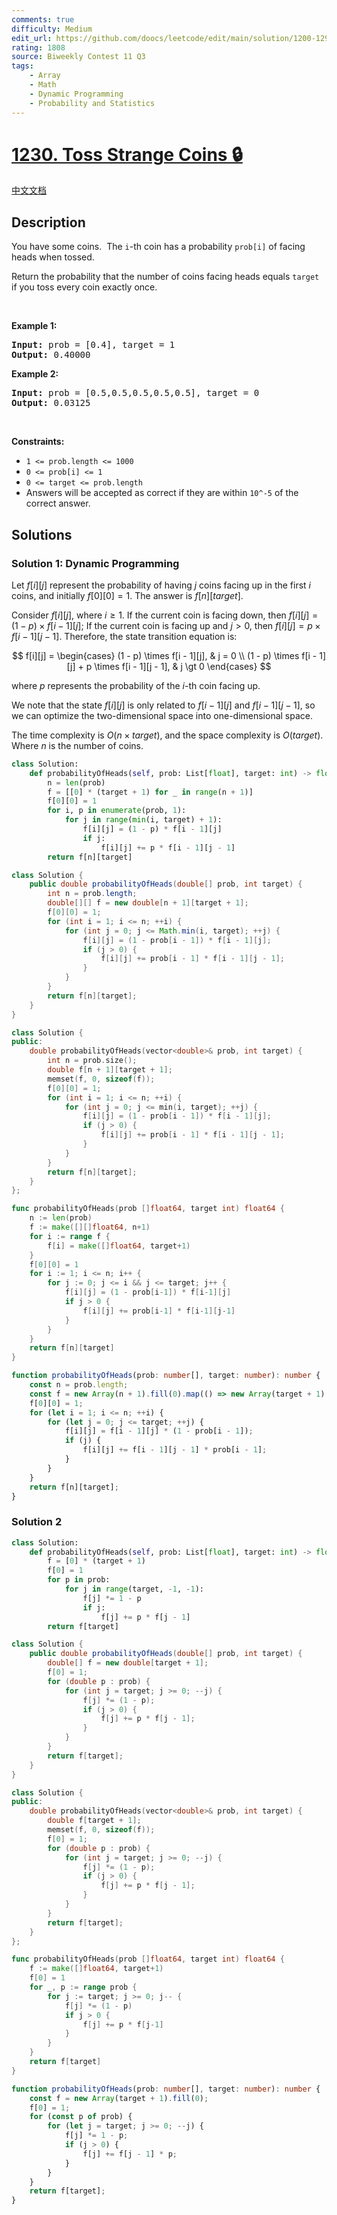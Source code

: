 ```yaml
---
comments: true
difficulty: Medium
edit_url: https://github.com/doocs/leetcode/edit/main/solution/1200-1299/1230.Toss%20Strange%20Coins/README_EN.md
rating: 1808
source: Biweekly Contest 11 Q3
tags:
    - Array
    - Math
    - Dynamic Programming
    - Probability and Statistics
---
```


<!-- problem:start -->

# [1230. Toss Strange Coins 🔒](https://leetcode.com/problems/toss-strange-coins)

[中文文档](/solution/1200-1299/1230.Toss%20Strange%20Coins/README.md)

## Description

<p>You have some coins.&nbsp; The <code>i</code>-th&nbsp;coin has a probability&nbsp;<code>prob[i]</code> of facing heads when tossed.</p>

<p>Return the probability that the number of coins facing heads equals <code>target</code> if you toss every coin exactly once.</p>

<p>&nbsp;</p>
<p><strong class="example">Example 1:</strong></p>
<pre><strong>Input:</strong> prob = [0.4], target = 1
<strong>Output:</strong> 0.40000
</pre><p><strong class="example">Example 2:</strong></p>
<pre><strong>Input:</strong> prob = [0.5,0.5,0.5,0.5,0.5], target = 0
<strong>Output:</strong> 0.03125
</pre>
<p>&nbsp;</p>
<p><strong>Constraints:</strong></p>

<ul>
	<li><code>1 &lt;= prob.length &lt;= 1000</code></li>
	<li><code>0 &lt;= prob[i] &lt;= 1</code></li>
	<li><code>0 &lt;= target&nbsp;</code><code>&lt;= prob.length</code></li>
	<li>Answers will be accepted as correct if they are within <code>10^-5</code> of the correct answer.</li>
</ul>

## Solutions

<!-- solution:start -->

### Solution 1: Dynamic Programming

Let $f[i][j]$ represent the probability of having $j$ coins facing up in the first $i$ coins, and initially $f[0][0]=1$. The answer is $f[n][target]$.

Consider $f[i][j]$, where $i \geq 1$. If the current coin is facing down, then $f[i][j] = (1 - p) \times f[i - 1][j]$; If the current coin is facing up and $j \gt 0$, then $f[i][j] = p \times f[i - 1][j - 1]$. Therefore, the state transition equation is:

$$
f[i][j] = \begin{cases}
(1 - p) \times f[i - 1][j], & j = 0 \\
(1 - p) \times f[i - 1][j] + p \times f[i - 1][j - 1], & j \gt 0
\end{cases}
$$

where $p$ represents the probability of the $i$-th coin facing up.

We note that the state $f[i][j]$ is only related to $f[i - 1][j]$ and $f[i - 1][j - 1]$, so we can optimize the two-dimensional space into one-dimensional space.

The time complexity is $O(n \times target)$, and the space complexity is $O(target)$. Where $n$ is the number of coins.

<!-- tabs:start -->

```python
class Solution:
    def probabilityOfHeads(self, prob: List[float], target: int) -> float:
        n = len(prob)
        f = [[0] * (target + 1) for _ in range(n + 1)]
        f[0][0] = 1
        for i, p in enumerate(prob, 1):
            for j in range(min(i, target) + 1):
                f[i][j] = (1 - p) * f[i - 1][j]
                if j:
                    f[i][j] += p * f[i - 1][j - 1]
        return f[n][target]
```

```java
class Solution {
    public double probabilityOfHeads(double[] prob, int target) {
        int n = prob.length;
        double[][] f = new double[n + 1][target + 1];
        f[0][0] = 1;
        for (int i = 1; i <= n; ++i) {
            for (int j = 0; j <= Math.min(i, target); ++j) {
                f[i][j] = (1 - prob[i - 1]) * f[i - 1][j];
                if (j > 0) {
                    f[i][j] += prob[i - 1] * f[i - 1][j - 1];
                }
            }
        }
        return f[n][target];
    }
}
```

```cpp
class Solution {
public:
    double probabilityOfHeads(vector<double>& prob, int target) {
        int n = prob.size();
        double f[n + 1][target + 1];
        memset(f, 0, sizeof(f));
        f[0][0] = 1;
        for (int i = 1; i <= n; ++i) {
            for (int j = 0; j <= min(i, target); ++j) {
                f[i][j] = (1 - prob[i - 1]) * f[i - 1][j];
                if (j > 0) {
                    f[i][j] += prob[i - 1] * f[i - 1][j - 1];
                }
            }
        }
        return f[n][target];
    }
};
```

```go
func probabilityOfHeads(prob []float64, target int) float64 {
	n := len(prob)
	f := make([][]float64, n+1)
	for i := range f {
		f[i] = make([]float64, target+1)
	}
	f[0][0] = 1
	for i := 1; i <= n; i++ {
		for j := 0; j <= i && j <= target; j++ {
			f[i][j] = (1 - prob[i-1]) * f[i-1][j]
			if j > 0 {
				f[i][j] += prob[i-1] * f[i-1][j-1]
			}
		}
	}
	return f[n][target]
}
```

```ts
function probabilityOfHeads(prob: number[], target: number): number {
    const n = prob.length;
    const f = new Array(n + 1).fill(0).map(() => new Array(target + 1).fill(0));
    f[0][0] = 1;
    for (let i = 1; i <= n; ++i) {
        for (let j = 0; j <= target; ++j) {
            f[i][j] = f[i - 1][j] * (1 - prob[i - 1]);
            if (j) {
                f[i][j] += f[i - 1][j - 1] * prob[i - 1];
            }
        }
    }
    return f[n][target];
}
```

<!-- tabs:end -->

<!-- solution:end -->

<!-- solution:start -->

### Solution 2

<!-- tabs:start -->

```python
class Solution:
    def probabilityOfHeads(self, prob: List[float], target: int) -> float:
        f = [0] * (target + 1)
        f[0] = 1
        for p in prob:
            for j in range(target, -1, -1):
                f[j] *= 1 - p
                if j:
                    f[j] += p * f[j - 1]
        return f[target]
```

```java
class Solution {
    public double probabilityOfHeads(double[] prob, int target) {
        double[] f = new double[target + 1];
        f[0] = 1;
        for (double p : prob) {
            for (int j = target; j >= 0; --j) {
                f[j] *= (1 - p);
                if (j > 0) {
                    f[j] += p * f[j - 1];
                }
            }
        }
        return f[target];
    }
}
```

```cpp
class Solution {
public:
    double probabilityOfHeads(vector<double>& prob, int target) {
        double f[target + 1];
        memset(f, 0, sizeof(f));
        f[0] = 1;
        for (double p : prob) {
            for (int j = target; j >= 0; --j) {
                f[j] *= (1 - p);
                if (j > 0) {
                    f[j] += p * f[j - 1];
                }
            }
        }
        return f[target];
    }
};
```

```go
func probabilityOfHeads(prob []float64, target int) float64 {
	f := make([]float64, target+1)
	f[0] = 1
	for _, p := range prob {
		for j := target; j >= 0; j-- {
			f[j] *= (1 - p)
			if j > 0 {
				f[j] += p * f[j-1]
			}
		}
	}
	return f[target]
}
```

```ts
function probabilityOfHeads(prob: number[], target: number): number {
    const f = new Array(target + 1).fill(0);
    f[0] = 1;
    for (const p of prob) {
        for (let j = target; j >= 0; --j) {
            f[j] *= 1 - p;
            if (j > 0) {
                f[j] += f[j - 1] * p;
            }
        }
    }
    return f[target];
}
```

<!-- tabs:end -->

<!-- solution:end -->

<!-- problem:end -->
